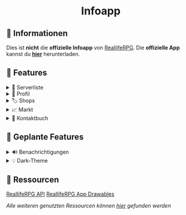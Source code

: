 <h1 align="center">Infoapp</h1>

## :page_facing_up: Informationen

Dies ist **nicht** die **offizielle Infoapp** von [ReallifeRPG](https://realliferpg.de). Die **offizielle App** kannst du **[hier](https://app.realliferpg.de)** herunterladen.

## :rocket: Features

<details>
  <summary>👥 Serverliste</summary>
  Sehe wer gerade auf welchem Server spielt und auf welchem Server sich deine Freunde befinden
</details>

<details>
  <summary>👷 Profil</summary>
  Zeigt dir Spieler Informationen, Konten, Fahrzeuge, Häuser, Appartments sowie Baustellen an welche auf deinen Spieler registriert sind
</details>

<details>
  <summary>🏷️ Shops</summary>
  Aufwählung aller verfügbaren Shops für Fahrzeuge und Items sowie deren Angebote
</details>

<details>
  <summary>📈 Markt</summary>
  Zeigt die derzeitigen Marktpreise sowie die "Top Jobs"(Bestbezahlten Items)
</details>

<details>
  <summary>📱 Kontaktbuch</summary>
  Zeigt eine Liste von Spielern an welche ihre Handynummer sowie ihre Nordholm Bankverbindung angegeben haben an. <br />
  Für ein Beispiel siehe <a href="https://app.dulliag.de">A3RLRPG-Infopanel</a>
</details>

## :calendar: Geplante Features

<details>
  <summary>🔊 Benachrichtigungen</summary>
  Wenn dein Haus gewartet oder das Appartment verlängert werden muss. (7 Tage, 24h & in der Matrix des ablaufens) <br />
  Außerdem wenn ein neuer Changelog erschien ist
</details>

<details>
  <summary>💡 Dark-Theme</summary>
  Dunkles Farbschema für die App
</details>

## :link: Ressourcen

[ReallifeRPG API](https://api.realliferpg.de)
[ReallifeRPG App Drawables](https://github.com/A3ReallifeRPG/RealLifeRPG-App/tree/master/app/src/main/res/drawable)

_Alle weiteren genutzten Ressourcen können [hier](./package.json#L10) gefunden werden_
